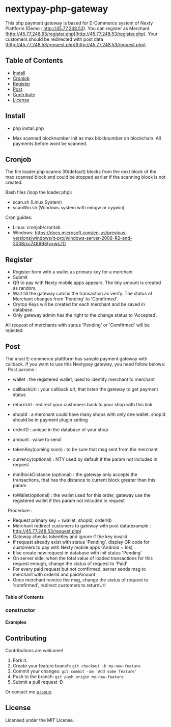 # nextypay-php-gateway

This php payment gateway is based for E-Commerce system of Nexty Plattform (Demo : http://45.77.248.53).
You can register as Merchant [http://45.77.248.53/register.php](http://45.77.248.53/register.php).
Your customers should be redirected with post data [http://45.77.248.53/request.php](http://45.77.248.53/request.php).

## Table of Contents

-   [Install](#install)
-   [Cronjob](#cronjob)
-   [Register](#register)
-   [Post](#api)
-   [Contribute](#contribute)
-   [License](#license)

## Install

- php install.php

- Max scanned blocknumber init as max blocknumber on blockchain. All payments before wont be scanned.

## Cronjob

The file loader.php scanns 30(default) blocks from the next block of the max scanned block and could be stopped earlier if 
the scanning block is not created.

Bash files (loop the loader.php):
-  scan.sh (Linux System)
-  scanWin.sh (Windows system with mingw or cygwin)

Cron guides:
-  Linux: cronjob/crontab
-  Windows: https://docs.microsoft.com/en-us/previous-versions/windows/it-pro/windows-server-2008-R2-and-2008/cc748993(v=ws.11)


## Register

-  Register form with a wallet as primary key for a merchant
-  Submit
-  QR to pay with Nexty mobile apps appears. The tiny amount is created as random.
-  Wait till the gateway catchs the transaction as verify. The status of Merchant changes from 'Pending' to 'Comfirmed'.
-  Crytop Keys will be created for each merchant and be saved in database.
-  Only gateway admin has the right to the change status to 'Accepted'.

All request of merchants with status 'Pending' or 'Comfirmed' will be rejected.

## Post

The most E-commerce plattform has sample payment gateway with callback. If you want to use this Nextypay gateway, you need follow belows:
. Post params : 

-   wallet : the registered wallet, used to identify merchant to merchant
-   callbackUrl : your callback url, that listen the gateway to get payment status
-   returnUrl : redirect your customers back to your shop with this link
-   shopId : a merchant could have many shops with only one wallet. shopId should be in payment plugin setting
-   orderID : unique in the database of your shop
-   amount : value to send
-   tokenKey(coming soon) : to be sure that msg sent from the merchant

-   currency(optional) : NTY used by default if the param not included in request
-   minBlockDistance (optional) : the gateway only accepts the transactions, that has the distance to current block greater than this param
-   toWallet(optional) : the wallet used for this order, gateway use the registered wallet if this param not inlcuded in request

. Procedure :
-    Request primary key = (wallet, shopId, orderId)
-    Merchant redirect customers to gateway with post data(example : http://45.77.248.53/request.php)
-    Gateway checks tokenKey and ignore if the key invalid
-    If request already exist with status 'Pending', display QR code for customers to pay with Nexty mobile apps (Android + Ios)
-    Else create new request in database with init status 'Pending'
-    On server side, when the total value of loaded transactions for this request enough, change the status of request to 'Paid'
-    For every paid request but not comfirmed, server sends msg to merchant with orderId and paidAmount
-    Once merchant reveice the msg, change the status of request to 'comfirmed', redirect customers to returnUrl

#### Table of Contents

### constructor

#### Examples

## Contributing

Contributions are welcome!

1.  Fork it.
2.  Create your feature branch: `git checkout -b my-new-feature`
3.  Commit your changes: `git commit -am 'Add some feature'`
4.  Push to the branch: `git push origin my-new-feature`
5.  Submit a pull request :D

Or contact me [a issue](https://github.com/bestboyvn87).

## License

Licensed under the MIT License.